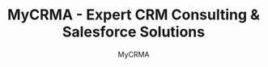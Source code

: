 ---
title: "MyCRMA - Expert CRM Consulting & Salesforce Solutions"
meta_title: "MyCRMA - Transform Your Business with Expert CRM Solutions"
description: "Partner with certified Salesforce experts to unlock new growth, efficiency, and customer satisfaction. We deliver measurable results through strategic CRM implementation and optimization. Get 300% average ROI and 24/7 support."
keywords: ["CRM Consulting", "Salesforce Experts", "CRM Implementation", "Business Transformation", "Sales Cloud", "Service Cloud"]
author: "MyCRMA"
image: "/images/og-image.png"

# Banner
banner:
  title: "Transform Your Business with Expert CRM Solutions"
  subtitle: "Your CRM, Supercharged"
  content: "Partner with certified Salesforce experts to unlock new growth, efficiency, and customer satisfaction. We deliver measurable results through strategic CRM implementation and optimization."
  background_image: "/images/banner.png"
  overlay_image: "/images/service-1.png"
  buttons:
    - enable: true
      label: "Get Started For Free"
      link: "/contact"
      style: "primary"

# Features
features:
  - title: "Your Experts Across Salesforce Sales, Service, and More"
    image: "/images/mycrma-wheel.png"
    content: "We are certified Salesforce experts specializing in Sales Cloud, Service Cloud, and custom CRM solutions. Our team delivers comprehensive implementation, optimization, and training services to transform your business operations."
    bulletpoints:
      - "Salesforce Sales Cloud Implementation & Optimization"
      - "Service Cloud Setup & Customization"
      - "Custom CRM Development & Integration"
      - "User Training & Adoption Programs"
      - "Ongoing Support & Maintenance"
      - "**Certified Salesforce Consultants** with proven track record"
    button:
      enable: false
      label: "Get Started Now"
      link: "#"

  - title: "Proven ROI & Results You Can Measure"
    image: "/images/service-2.png"
    content: "Our data-driven approach ensures measurable results from your CRM investment. We track key performance indicators and provide regular reporting to demonstrate your return on investment."
    bulletpoints:
      - "**300% Average ROI** achieved by our clients within 12 months"
      - "**40% Increase in Sales Efficiency** through process optimization"
      - "**60% Reduction in Data Entry Time** with automated workflows"
      - "**98% User Adoption Rate** with our comprehensive training programs"
      - "**24/7 Support** ensuring your systems run smoothly"
      - "**Ongoing Performance Monitoring** with monthly KPI reports"
    button:
      enable: true
      label: "See Case Studies"
      link: "/contact"
    enable: false
---